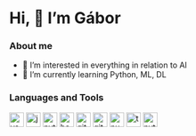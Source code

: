 # Hi, 👋 I’m Gábor

### About me
- 👀 I’m interested in everything in relation to AI
- 🌱 I’m currently learning Python, ML, DL

### Languages and Tools
<img src="https://cdn.jsdelivr.net/gh/devicons/devicon/icons/vscode/vscode-original.svg" title="vscode" height="26" width="26"/> <img src="https://cdn.jsdelivr.net/gh/devicons/devicon/icons/jupyter/jupyter-original-wordmark.svg" height="26" width="26" title="jupyter"/> <img src="https://cdn.jsdelivr.net/gh/devicons/devicon/icons/python/python-original.svg" height="26" width="26" title="python"/> <img src="https://cdn.jsdelivr.net/gh/devicons/devicon/icons/bash/bash-original.svg" height="26" width="26" title="bash"/> <img src="https://cdn.jsdelivr.net/gh/devicons/devicon/icons/git/git-original.svg" height="26" width="26" title="git"/> <img src="https://user-images.githubusercontent.com/3369400/139447912-e0f43f33-6d9f-45f8-be46-2df5bbc91289.png" height="26" width="26" title="github"/> <img src="https://cdn.jsdelivr.net/gh/devicons/devicon/icons/numpy/numpy-original.svg" height="26" width="26" title="numpy"/> <img src="https://cdn.jsdelivr.net/gh/devicons/devicon/icons/tensorflow/tensorflow-original.svg" height="26" width="26" title="tensorflow"/> <img src="https://cdn.jsdelivr.net/gh/devicons/devicon/icons/pytorch/pytorch-original.svg" height="26" width="26" title="pytorch"/>

<!---
NRG0513/NRG0513 is a ✨ special ✨ repository because its `README.md` (this file) appears on your GitHub profile.
You can click the Preview link to take a look at your changes.

- 💞️ I’m looking to collaborate on ...
- 📫 How to reach me ...

https://devicon.dev/
https://shields.io/

https://img.shields.io/static/v1?label=&message=Python&color=bbc1d2&style=flat&logo=python


<img src="https://img.shields.io/static/v1?label=&message=vscode&color=blue&style=flat&logo=visualstudiocode&logoColor=ffffff"> <img src="https://img.shields.io/static/v1?label=&message=jupyter&color=blue&style=flat&logo=jupyter&logoColor=ffffff"> <img src="https://img.shields.io/static/v1?label=&message=python&color=blue&style=flat&logo=python&logoColor=ffffff"> <img src="https://img.shields.io/badge/Bash-121011.svg?logo=gnu-bash&logoColor=ffffff&color=blue&style=flat"> <img src="https://img.shields.io/static/v1?label=&message=github&color=blue&style=flat&logo=github&logoColor=ffffff"> <img src="https://img.shields.io/static/v1?label=&message=numpy&color=blue&style=flat&logo=numpy&logoColor=ffffff"> <img src="https://img.shields.io/static/v1?label=&message=tensorflow&color=blue&style=flat&logo=tensorflow&logoColor=ffffff"> <img src="https://img.shields.io/static/v1?label=&message=pytorch&color=blue&style=flat&logo=pytorch&logoColor=ffffff">

--->
